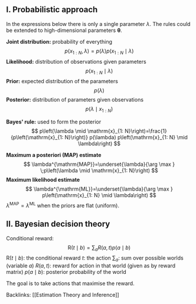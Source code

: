 ## I. Probabilistic approach

In the expressions below there is only a single parameter $\lambda$. The rules could be extended to high-dimensional parameters $\boldsymbol{\theta}$.

**Joint distribution:** probability of everything
$$
p(x_{1:N}, \lambda) = p(\lambda)p(x_{1:N}\mid \lambda)
$$
**Likelihood:** distribution of observations given parameters
$$
p(x_{1:N}\mid \lambda)
$$
**Prior:** expected distribution of the parameters
$$
p(\lambda)
$$
**Posterior:** distribution of parameters given observations
$$
p(\lambda \mid x_{1:N})
$$

**Bayes' rule:** used to form the posterior
$$
p\left(\lambda \mid \mathrm{x}_{1: N}\right)=\frac{1}{p\left(\mathrm{x}_{1: N}\right)} p(\lambda) p\left(\mathrm{x}_{1: N} \mid \lambda\right)
$$

**Maximum a posteriori (MAP) estimate**
$$
\lambda^{\mathrm{MAP}}=\underset{\lambda}{\arg \max } \;p\left(\lambda \mid \mathrm{x}_{1: N}\right)
$$
**Maximum likelihood estimate**
$$
\lambda^{\mathrm{ML}}=\underset{\lambda}{\arg \max } p\left(\mathrm{x}_{1: N} \mid \lambda\right)
$$
$\lambda^{\text{MAP}} = \lambda^{\text{ML}}$ when the priors are flat (uniform).

## II. Bayesian decision theory
Conditional reward:
$$
\mathrm{R}(t \mid b) = \sum_{a} R(a,t)p(a \mid b)
$$
$\mathrm{R}(t \mid b):$ the conditional reward
$t$: the action
$\sum_a$: sum over possible worlds (variable $a$)
$R(a,t)$: reward for action in that world (given as by reward matrix)
$p(a \mid b)$: posterior probability of the world

The goal is to take actions that maximise the reward.

Backlinks:
[[Estimation Theory and Inference]]